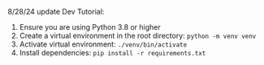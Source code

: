 8/28/24 update
Dev Tutorial:

1. Ensure you are using Python 3.8 or higher
2. Create a virtual environment in the root directory: `python -m venv venv`
3. Activate virtual environment: `./venv/bin/activate`
4. Install dependencies: `pip install -r requirements.txt`